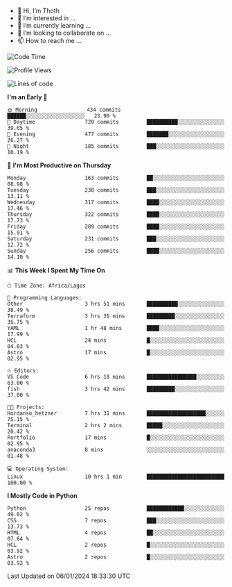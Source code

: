 <!---
thoth2357/thoth2357 is a ✨ special ✨ repository because its `README.md` (this file) appears on your GitHub profile.
You can click the Preview link to take a look at your changes.
--->

- 👋 Hi, I’m Thoth
- 👀 I’m interested in ...
- 🌱 I’m currently learning ...
- 💞️ I’m looking to collaborate on ...
- 📫 How to reach me ...




<!--START_SECTION:waka-->
![Code Time](http://img.shields.io/badge/Code%20Time-2%2C634%20hrs%2053%20mins-blue)

![Profile Views](http://img.shields.io/badge/Profile%20Views-0-blue)

![Lines of code](https://img.shields.io/badge/From%20Hello%20World%20I%27ve%20Written-30.2%20million%20lines%20of%20code-blue)

**I'm an Early 🐤** 

```text
🌞 Morning                434 commits         ██████░░░░░░░░░░░░░░░░░░░   23.90 % 
🌆 Daytime                720 commits         ██████████░░░░░░░░░░░░░░░   39.65 % 
🌃 Evening                477 commits         ███████░░░░░░░░░░░░░░░░░░   26.27 % 
🌙 Night                  185 commits         ███░░░░░░░░░░░░░░░░░░░░░░   10.19 % 
```
📅 **I'm Most Productive on Thursday** 

```text
Monday                   163 commits         ██░░░░░░░░░░░░░░░░░░░░░░░   08.98 % 
Tuesday                  238 commits         ███░░░░░░░░░░░░░░░░░░░░░░   13.11 % 
Wednesday                317 commits         ████░░░░░░░░░░░░░░░░░░░░░   17.46 % 
Thursday                 322 commits         ████░░░░░░░░░░░░░░░░░░░░░   17.73 % 
Friday                   289 commits         ████░░░░░░░░░░░░░░░░░░░░░   15.91 % 
Saturday                 231 commits         ███░░░░░░░░░░░░░░░░░░░░░░   12.72 % 
Sunday                   256 commits         ████░░░░░░░░░░░░░░░░░░░░░   14.10 % 
```


📊 **This Week I Spent My Time On** 

```text
🕑︎ Time Zone: Africa/Lagos

💬 Programming Languages: 
Other                    3 hrs 51 mins       ██████████░░░░░░░░░░░░░░░   38.49 % 
Terraform                3 hrs 35 mins       █████████░░░░░░░░░░░░░░░░   35.75 % 
YAML                     1 hr 48 mins        ████░░░░░░░░░░░░░░░░░░░░░   17.99 % 
HCL                      24 mins             █░░░░░░░░░░░░░░░░░░░░░░░░   04.03 % 
Astro                    17 mins             █░░░░░░░░░░░░░░░░░░░░░░░░   02.95 % 

🔥 Editors: 
VS Code                  6 hrs 18 mins       ████████████████░░░░░░░░░   63.00 % 
fish                     3 hrs 42 mins       █████████░░░░░░░░░░░░░░░░   37.00 % 

🐱‍💻 Projects: 
Hordanso_hetzner         7 hrs 31 mins       ███████████████████░░░░░░   75.15 % 
Terminal                 2 hrs 2 mins        █████░░░░░░░░░░░░░░░░░░░░   20.42 % 
Portfolio                17 mins             █░░░░░░░░░░░░░░░░░░░░░░░░   02.95 % 
anaconda3                8 mins              ░░░░░░░░░░░░░░░░░░░░░░░░░   01.48 % 

💻 Operating System: 
Linux                    10 hrs 1 min        █████████████████████████   100.00 % 
```

**I Mostly Code in Python** 

```text
Python                   25 repos            ████████████░░░░░░░░░░░░░   49.02 % 
CSS                      7 repos             ███░░░░░░░░░░░░░░░░░░░░░░   13.73 % 
HTML                     4 repos             ██░░░░░░░░░░░░░░░░░░░░░░░   07.84 % 
HCL                      2 repos             █░░░░░░░░░░░░░░░░░░░░░░░░   03.92 % 
Astro                    2 repos             █░░░░░░░░░░░░░░░░░░░░░░░░   03.92 % 
```




 Last Updated on 06/01/2024 18:33:30 UTC
<!--END_SECTION:waka-->
<!--![](http://github-profile-summary-cards.vercel.app/api/cards/profile-details?username=thoth2357&theme=2077)

![](http://github-profile-summary-cards.vercel.app/api/cards/stats?username=thoth2357&theme=2077)![](http://github-profile-summary-cards.vercel.app/api/cards/productive-time?username=thoth2357&theme=2077&utcOffset=8) -->
